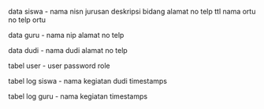 data siswa - nama nisn jurusan deskripsi bidang alamat no telp ttl nama ortu no telp ortu

data guru - nama nip alamat no telp

data dudi - nama dudi alamat no telp

tabel user - user password role

tabel log siswa - nama kegiatan dudi timestamps

tabel log guru - nama kegiatan timestamps